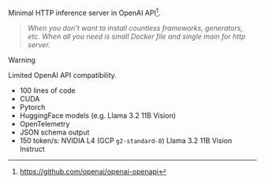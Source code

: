 Minimal HTTP inference server in OpenAI API[^1].

> _When you don't want to install countless frameworks, generators, etc. When all you need is small Docker file and single main for http server._

> [!WARNING]  
> Limited OpenAI API compatibility.

- 100 lines of code
- CUDA
- Pytorch
- HuggingFace models (e.g. Llama 3.2 11B Vision)
- OpenTelemetry
- JSON schema output
- 150 token/s: NVIDIA L4 (GCP `g2-standard-8`) Llama 3.2 11B Vision Instruct

[^1]: https://github.com/openai/openai-openapi

